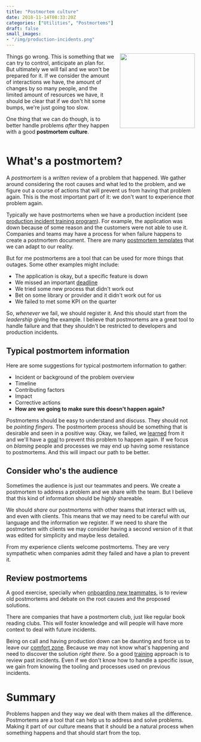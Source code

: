 ```yaml
---
title: "Postmortem culture"
date: 2018-11-14T08:33:20Z
categories: ["Utilities", "Postmortems"]
draft: false
small_images:
- "/img/production-incidents.png"
---
```


<img src='/img/production-incidents.png' style='float:right; width:200px;margin-left:15px'/>

Things go wrong. This is something that we can try to control, anticipate an
plan for. But ultimately we will fail and we won't be prepared for it. If we
consider the amount of interactions we have, the amount of changes by so many
people, and the limited amount of resources we have, it should be clear that if
we don't hit some bumps, we're just going too slow.

One thing that we can do though, is to better handle problems _after_ they
happen with a good **postmortem culture**.

<div style='clear:both'></div>
<!--more-->

# What's a postmortem?

A _postmortem_ is a _written_ review of a problem that happened. We gather around
considering the root causes and what led to the problem, and we figure out a
course of actions that will prevent us from having that problem again. This is
the most important part of it: we don't want to experience _that_ problem again.

Typically we have postmortems when we have a production incident (see
[production incident training program](http://localhost:1313/post/production-incident-training-program/)).
For example, the application was down because of some reason and the customers
were not able to use it. Companies and teams may have a process for when failure
happens to create a postmortem document. There are many [postmortem
templates](https://github.com/dastergon/postmortem-templates) that we can adapt
to our reality.

But for me postmortems are a tool that can be used for more things that outages.
Some other examples might include:

* The application is okay, but a specific feature is down
* We missed an important [deadline](/post/dealing-with-deadlines/)
* We tried some new process that didn't work out
* Bet on some library or provider and it didn't work out for us
* We failed to met some KPI on the quarter

So, _whenever_ we fail, we should register it. And this should start from the
_leadership_ giving the example. I believe that postmortems are a great tool to
handle failure and that they shouldn't be restricted to developers and
production incidents.

## Typical postmortem information

Here are some suggestions for typical postmortem information to gather:

* Incident or background of the problem overview
* Timeline
* Contributing factors
* Impact
* Corrective actions
* **How are we going to make sure this doesn't happen again?**

Postmortems should be easy to understand and discuss. They should not be
_pointing fingers_. The postmortem process should be something that is desirable
and seen in a positive way. Okay, we failed, we
[learned](/post/learning-index/) from it and we'll have a [goal](/post/importance-of-setting-goals/)
to prevent this problem to happen again. If we focus on _blaming_ people and
processes we may end up having some resistance to postmortems. And this will
impact our path to be better.

## Consider who's the audience

Sometimes the audience is just our teammates and peers. We create a postmortem
to address a problem and we share with the team. But I believe that this kind of
information should be _highly_ shareable.

We should _share_ our postmortems with other teams that interact with us, and
even with clients. This means that we may need to be careful with our language
and the information we register. If we need to share the postmortem with clients
we may consider having a second version of it that was edited for simplicity and
maybe less detailed.

From my experience clients welcome postmortems. They are very sympathetic when
companies admit they failed and have a plan to prevent it.

## Review postmortems

A good exercise, specially when [onboarding new
teammates](/post/onboarding-template/), is to review old postmortems and debate
on the root causes and the proposed solutions.

There are companies that have a postmortem club, just like regular book reading
clubs. This will foster knowledge and will people will have more context to deal
with future incidents.

Being on call and having production down can be daunting and force us to leave
our [comfort zone](/post/comfort-zone-index/). Because we may not know what's
happening and need to discover the solution _right there_. So a good
[training](/post/quarterly-training-plan/)
approach is to review past incidents. Even if we don't know how to handle a
specific issue, we gain from knowing the tooling and processes used on previous
incidents.

# Summary

Problems happen and they way we deal with them makes all the difference.
Postmortems are a tool that can help us to address and solve problems. Making it
part of our culture means that it should be a natural process when something
happens and that should start from the top.
